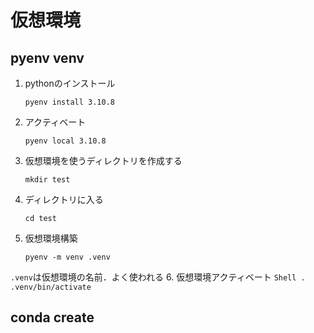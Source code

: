 # 仮想環境

## pyenv venv

1. pythonのインストール
    ```Shell
    pyenv install 3.10.8
    ```
2. アクティベート
    ```
    pyenv local 3.10.8
    ```
3. 仮想環境を使うディレクトリを作成する
    ```Shell
    mkdir test
    ```
4. ディレクトリに入る
    ```Shell
    cd test
    ```
5. 仮想環境構築
    ```Shell
    pyenv -m venv .venv
    ```
  `.venv`は仮想環境の名前．よく使われる
6. 仮想環境アクティベート
    ```Shell
    . .venv/bin/activate
    ```

## conda create